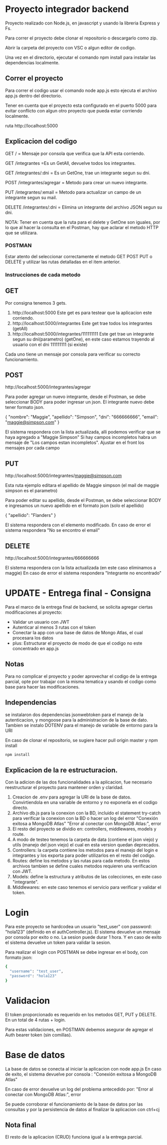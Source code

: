 # Proyecto integrador backend

Proyecto realizado con Node.js, en javascript y usando la libreria Express y Fs.

Para correr el proyecto debe clonar el repositorio o descargarlo como zip.

Abrir la carpeta del proyecto con VSC o algun editor de codigo.

Una vez en el directorio, ejecutar el comando npm install para instalar las dependencias localmente.

## Correr el proyecto

Para correr el codigo usar el comando node app.js esto ejecuta el archivo app.js dentro del directorio.

Tener en cuenta que el proyecto esta configurado en el puerto 5000 para evitar conflicto con algun otro proyecto que pueda estar corriendo localmente.

ruta http://localhost:5000

## Explicacion del codigo

GET / = Mensaje por consola que verifica que la API esta corriendo.

GET /integrantes =Es un GetAll, devuelve todos los integrantes.

GET /integrantes/:dni = Es un GetOne, trae un integrante segun su dni.

POST /integrantes/agregar = Metodo para crear un nuevo integrante.

PUT /integrantes/:email = Metodo para actualizar un campo de un integrante segun su mail.

DELETE /integrantes/:dni = Elimina un integrante del archivo JSON segun su dni.

NOTA: Tener en cuenta que la ruta para el delete y GetOne son iguales, por lo que al hacer la consulta en el Postman, hay que aclarar el metodo HTTP que se utilizara.

### POSTMAN

Estar atento del seleccionar correctamente el metodo GET POST PUT o DELETE y utilizar las rutas detalladas en el item anterior.

### Instrucciones de cada metodo

## GET

Por consigna tenemos 3 gets.

1. http://localhost:5000 Este get es para testear que la aplicacion este corriendo.
2. http://localhost:5000/integrantes Este get trae todos los integrantes (getAll)
3. http://localhost:5000/integrantes/111111111 Este get trae un integrante segun su dni(parametro) (getOne), en este caso estamos trayendo al usuario con el dni 111111111 (si existe)

Cada uno tiene un mensaje por consola para verificar su correcto funcionamiento.

## POST

http://localhost:5000/integrantes/agregar

Para poder agregar un nuevo integrante, desde el Postman, se debe seleccionar BODY para poder ingresar un json.
El integrante nuevo debe tener formato json.

{
"nombre": "Maggie",
"apellido": "Simpson",
"dni": "666666666",
"email": "maggie@simpson.com"
}

El sistema respondera con la lista actualizada, alli podemos verificar que se haya agregado a "Maggie Simpson"
Si hay campos incompletos habra un mensaje de "Los campos estan incompletos". Ajustar en el front los mensajes por cada campo

## PUT

http://localhost:5000/integrantes/maggie@simpson.com

Esta ruta ejemplo editara el apellido de Maggie simpson (el mail de maggie simpson es el parametro)

Para poder editar su apellido, desde el Postman, se debe seleccionar BODY e ingresamos un nuevo apellido en el formato json (solo el apellido)

{
"apellido": "Flanders"
}

El sistema respondera con el elemento modificado.
En caso de error el sistema respondera "No se encontro el email"

## DELETE

http://localhost:5000/integrantes/666666666

El sistema respondera con la lista actualizada (en este caso eliminamos a maggie)
En caso de error el sistema respondera "Integrante no encontrado"

# UPDATE - Entrega final - Consigna

Para el marco de la entrega final de backend, se solicita agregar ciertas modificaciones al proyecto:

- Validar un usuario con JWT
- Autenticar al menos 3 rutas con el token
- Conectar la app con una base de datos de Mongo Atlas, el cual procesara los datos
- plus: Estructurar el proyecto de modo de que el codigo no este concentrado en app.js

## Notas

Para no complicar el proyecto y poder aprovechar el codigo de la entrega parcial, opte por trabajar con la misma tematica y usando el codigo como base para hacer las modificaciones.

## Independencias

se instalaron dos dependencias jsonwebtoken para el manejo de la autenticacion, y mongoose para la administracion de la base de dato. Tambien se instalo DOTENV para el manejo de variable de entorno para la URI

En caso de clonar el repositorio, se sugiere hacer pull origin master y npm install

```bash
npm install
```

## Explicacion de la re estructuracion.

Con la adicion de las dos funcionalidades a la aplicacion, fue necesario reestructurar el proyecto para mantener orden y claridad.

1. Creacion de .env para agregar la URI de la base de datos. Convirtiendola en una variable de entorno y no exponerla en el codigo directo.
2. Archivo db.js para la conexion con la BD, incluido el statement try-catch para verificar la conexion con la BD o hacer un log del error
   "Conexión exitosa a MongoDB Atlas"
   "Error al conectar con MongoDB Atlas:", error
3. El resto del proyecto se dividio en: controllers, middlewares, models y route.
4. A modo de testeo tenemos la carpeta de data (contiene el json viejo) y utils (manejo del json viejo) el cual en esta version quedan deprecados.
5. Controllers: la carpeta contiene los metodos para el manejo del login e integrantes y los exporta para poder utilizarlos en el resto del codigo.
6. Routes: define los metodos y las rutas para cada metodo. En estos archivos tambien se define cuales metodos requieren una verificacion con JWT.
7. Models: define la estructura y atributos de las colecciones, en este caso "integrante".
8. Middlewares: en este caso tenemos el servicio para verificar y validar el token.

# Login

Para este proyecto se hardcodea un usuario "test_user" con password: "hola123" (definido en el authController.js). El sistema devuelve un mensaje por consola por exito o no.
La sesion puede durar 1 hora. Y en caso de exito el sistema devuelve un token para validar la sesion.

Para realizar el login con POSTMAN se debe ingresar en el body, con formato json:

```bash
{
  "username": "test_user",
  "password": "hola123"
}
```

# Validacion

El token proporcionado es requerido en los metodos GET, PUT y DELETE. En un total de 4 rutas + login.

Para estas validaciones, en POSTMAN debemos asegurar de agregar el Auth bearer token (sin comillas).

# Base de datos

La base de datos se conecta al iniciar la aplicacion con node app.js
En caso de exito, el sistema devuelve por consola : "Conexión exitosa a MongoDB Atlas"

En caso de error devuelve un log del problema antecedido por:
"Error al conectar con MongoDB Atlas:", error

Se puede corroborar el funcionamiento de la base de datos por las consultas y por la persistencia de datos al finalizar la aplicacion con ctrl+cj

## Nota final

El resto de la aplicacion (CRUD) funciona igual a la entrega parcial.
